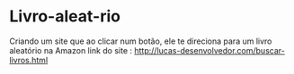 # Livro-aleat-rio
Criando um site que ao clicar num botão, ele te direciona para um livro aleatório na Amazon
link do site : http://lucas-desenvolvedor.com/buscar-livros.html
